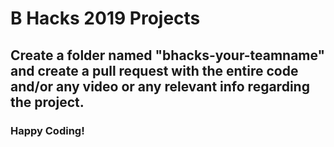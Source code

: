# B Hacks 2019 Projects

## Create a folder named "bhacks-your-teamname" and create a pull request with the entire code and/or any video or any relevant info regarding the project.

### Happy Coding!
